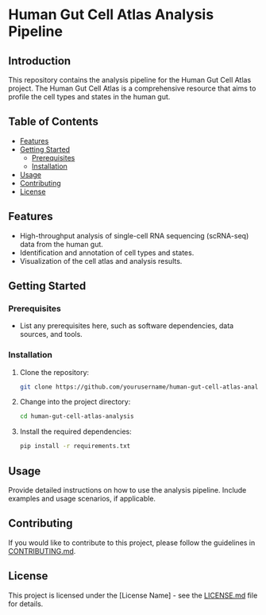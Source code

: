 # Human Gut Cell Atlas Analysis Pipeline

## Introduction

This repository contains the analysis pipeline for the Human Gut Cell Atlas project. The Human Gut Cell Atlas is a comprehensive resource that aims to profile the cell types and states in the human gut.

## Table of Contents

- [Features](#features)
- [Getting Started](#getting-started)
  - [Prerequisites](#prerequisites)
  - [Installation](#installation)
- [Usage](#usage)
- [Contributing](#contributing)
- [License](#license)

## Features

- High-throughput analysis of single-cell RNA sequencing (scRNA-seq) data from the human gut.
- Identification and annotation of cell types and states.
- Visualization of the cell atlas and analysis results.

## Getting Started

### Prerequisites

- List any prerequisites here, such as software dependencies, data sources, and tools.

### Installation

1. Clone the repository:

   ```bash
   git clone https://github.com/yourusername/human-gut-cell-atlas-analysis.git
   ```

2. Change into the project directory:

   ```bash
   cd human-gut-cell-atlas-analysis
   ```

3. Install the required dependencies:

   ```bash
   pip install -r requirements.txt
   ```

## Usage

Provide detailed instructions on how to use the analysis pipeline. Include examples and usage scenarios, if applicable. 

## Contributing

If you would like to contribute to this project, please follow the guidelines in [CONTRIBUTING.md](CONTRIBUTING.md).

## License

This project is licensed under the [License Name] - see the [LICENSE.md](LICENSE.md) file for details.
```
